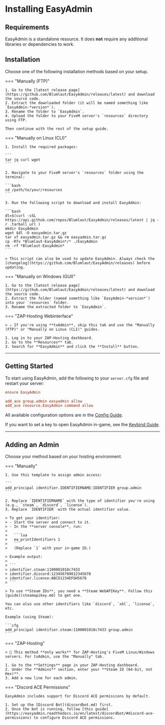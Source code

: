 # Installing EasyAdmin

## Requirements

EasyAdmin is a standalone resource. It does **not** require any additional libraries or dependencies to work.

## Installation

Choose one of the following installation methods based on your setup.

=== "Manually (FTP)"

	1. Go to the [latest release page](https://github.com/Blumlaut/EasyAdmin/releases/latest) and download the source code.
	2. Extract the downloaded folder (it will be named something like `EasyAdmin-*version*`).
	3. Rename the folder to `EasyAdmin`.
	4. Upload the folder to your FiveM server's `resources` directory using FTP.

	Then continue with the rest of the setup guide.

=== "Manually on Linux (CLI)"

	1. Install the required packages:

	```
	tar jq curl wget
	```

	2. Navigate to your FiveM server's `resources` folder using the terminal:

	```bash
	cd /path/to/your/resources
	```

	3. Run the following script to download and install EasyAdmin:

	```bash
	dl=$(curl -sSL https://api.github.com/repos/Blumlaut/EasyAdmin/releases/latest | jq -r .tarball_url )
	mkdir EasyAdmin
	wget $dl -O easyadmin.tar.gz
	tar xf easyadmin.tar.gz && rm easyadmin.tar.gz
	cp -Rfv *Blumlaut-EasyAdmin*/* ./EasyAdmin
	rm -rf *Blumlaut-EasyAdmin*
	```

	> This script can also be used to update EasyAdmin. Always check the [changelog](https://github.com/Blumlaut/EasyAdmin/releases) before updating.

=== "Manually on Windows (GUI)"

	1. Go to the [latest release page](https://github.com/Blumlaut/EasyAdmin/releases/latest) and download the source code.
	2. Extract the folder (named something like `EasyAdmin-*version*`) into your `resources` folder.
	3. Rename the extracted folder to `EasyAdmin`.

=== "ZAP-Hosting Webinterface"

	> ⚠️ If you're using **txAdmin**, skip this tab and use the "Manually (FTP)" or "Manually on Linux (CLI)" guides.

	1. Log in to your ZAP-Hosting dashboard.
	2. Go to the **Resources** tab.
	3. Search for **EasyAdmin** and click the **Install** button.

---

## Getting Started

To start using EasyAdmin, add the following to your `server.cfg` file and restart your server:

```cfg
ensure EasyAdmin

add_ace group.admin easyadmin allow
add_ace resource.EasyAdmin command allow
```

All available configuration options are in the [Config Guide](config.md).

If you want to set a key to open EasyAdmin in-game, see the [Keybind Guide](keybind.md).

---

## Adding an Admin

Choose your method based on your hosting environment.

=== "Manually"

	1. Use this template to assign admin access:

	```
	add_principal identifier.IDENTIFIERNAME:IDENTIFIER group.admin
	```

	2. Replace `IDENTIFIERNAME` with the type of identifier you're using (e.g., `steam`, `discord`, `license`).
	3. Replace `IDENTIFIER` with the actual identifier value.

	> To get your identifier:
	> - Start the server and connect to it.
	> - In the **server console**, run:
	>
	>   ```lua
	>   ea_printIdentifiers 1
	>   ```
	>   (Replace `1` with your in-game ID.)

	> Example output:
	>
	> ```
	> identifier.steam:1100001018c7433
	> identifier.discord:123456789012345678
	> identifier.license:ABCD1234EFGH5678
	> ```

	> To use **Steam IDs**, you need a **Steam WebAPIKey**. Follow this [guide](steamapikey.md) to get one.

	You can also use other identifiers like `discord`, `xbl`, `license`, etc.

	Example (using Steam):

	```cfg
	add_principal identifier.steam:1100001018c7433 group.admin
	```

=== "ZAP-Hosting"

	> 📌 This method **only works** for ZAP-Hosting's FiveM Linux/Windows servers. For txAdmin, use the "Manually" tab.

	1. Go to the **Settings** page in your ZAP-Hosting dashboard.
	2. Under the **Admins** section, enter your **Steam ID (64-bit, not Hex)**.
	3. Add a new line for each admin.

=== "Discord ACE Permissions"

	EasyAdmin includes support for Discord ACE permissions by default.

	1. Set up the [Discord Bot](discordbot.md) first.
	2. Once the bot is running, follow [this guide](https://easyadmin.readthedocs.io/en/latest/discordbot/#discord-ace-permissions) to configure Discord ACE permissions.
